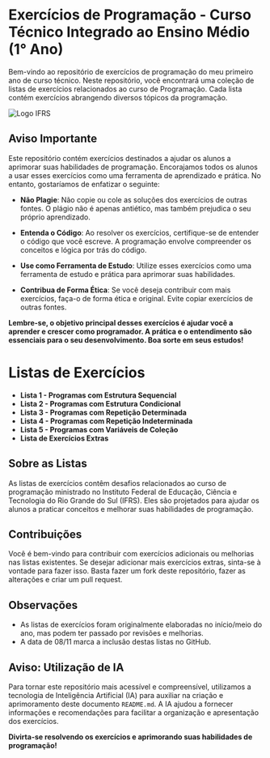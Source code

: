 # Exercícios de Programação - Curso Técnico Integrado ao Ensino Médio (1° Ano)

Bem-vindo ao repositório de exercícios de programação do meu primeiro ano de curso técnico. Neste repositório, você encontrará uma coleção de listas de exercícios relacionados ao curso de Programação. Cada lista contém exercícios abrangendo diversos tópicos da programação.

![Logo IFRS](https://ifrs.edu.br/wp-content/uploads/2022/08/Logo-IFRS-cores-sem-fundo-Horizontal.png)

## Aviso Importante

Este repositório contém exercícios destinados a ajudar os alunos a aprimorar suas habilidades de programação. Encorajamos todos os alunos a usar esses exercícios como uma ferramenta de aprendizado e prática. No entanto, gostaríamos de enfatizar o seguinte:

- **Não Plagie**: Não copie ou cole as soluções dos exercícios de outras fontes. O plágio não é apenas antiético, mas também prejudica o seu próprio aprendizado.

- **Entenda o Código**: Ao resolver os exercícios, certifique-se de entender o código que você escreve. A programação envolve compreender os conceitos e lógica por trás do código.

- **Use como Ferramenta de Estudo**: Utilize esses exercícios como uma ferramenta de estudo e prática para aprimorar suas habilidades.

- **Contribua de Forma Ética**: Se você deseja contribuir com mais exercícios, faça-o de forma ética e original. Evite copiar exercícios de outras fontes.

**Lembre-se, o objetivo principal desses exercícios é ajudar você a aprender e crescer como programador. A prática e o entendimento são essenciais para o seu desenvolvimento. Boa sorte em seus estudos!**

# Listas de Exercícios

- **Lista 1 - Programas com Estrutura Sequencial**
- **Lista 2 - Programas com Estrutura Condicional**
- **Lista 3 - Programas com Repetição Determinada**
- **Lista 4 - Programas com Repetição Indeterminada**
- **Lista 5 - Programas com Variáveis de Coleção**
- **Lista de Exercícios Extras**

## Sobre as Listas

As listas de exercícios contêm desafios relacionados ao curso de programação ministrado no Instituto Federal de Educação, Ciência e Tecnologia do Rio Grande do Sul (IFRS). Eles são projetados para ajudar os alunos a praticar conceitos e melhorar suas habilidades de programação.

## Contribuições

Você é bem-vindo para contribuir com exercícios adicionais ou melhorias nas listas existentes. Se desejar adicionar mais exercícios extras, sinta-se à vontade para fazer isso. Basta fazer um fork deste repositório, fazer as alterações e criar um pull request.

## Observações

- As listas de exercícios foram originalmente elaboradas no início/meio do ano, mas podem ter passado por revisões e melhorias.
- A data de 08/11 marca a inclusão destas listas no GitHub.

## Aviso: Utilização de IA

Para tornar este repositório mais acessível e compreensível, utilizamos a tecnologia de Inteligência Artificial (IA) para auxiliar na criação e aprimoramento deste documento `README.md`. A IA ajudou a fornecer informações e recomendações para facilitar a organização e apresentação dos exercícios.

**Divirta-se resolvendo os exercícios e aprimorando suas habilidades de programação!**
